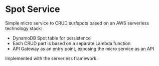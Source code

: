 # Spot Service

Simple micro service to CRUD surfspots based on an AWS serverless technology stack:
- DynamoDB Spot table for persistence
- Each CRUD part is based on a separate Lambda function
- API Gateway as an entry point, exposing the micro service as an API

Implemented with the serverless framework. 